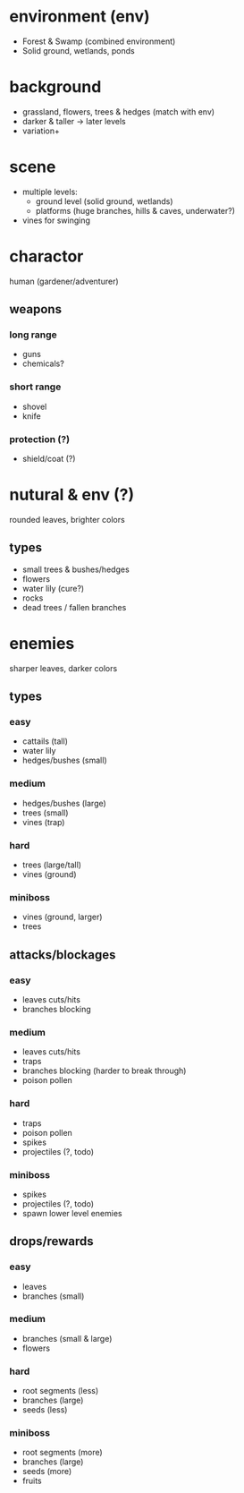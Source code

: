 # environment (env)
* Forest & Swamp (combined environment)
* Solid ground, wetlands, ponds

# background
* grassland, flowers, trees & hedges (match with env)
* darker & taller -> later levels
* variation+

# scene
* multiple levels:
    * ground level (solid ground, wetlands)
    * platforms (huge branches, hills & caves, underwater?)
* vines for swinging

# charactor
human (gardener/adventurer)
## weapons
### long range
* guns
* chemicals?
### short range
* shovel
* knife
### protection (?)
* shield/coat (?)

# nutural & env (?)
rounded leaves, brighter colors
## types
* small trees & bushes/hedges
* flowers
* water lily (cure?)
* rocks
* dead trees / fallen branches

# enemies
sharper leaves, darker colors
## types
### easy
* cattails (tall)
* water lily
* hedges/bushes (small)
### medium
* hedges/bushes (large)
* trees (small)
* vines (trap)
### hard
* trees (large/tall)
* vines (ground)
### miniboss
* vines (ground, larger)
* trees

## attacks/blockages
### easy
* leaves cuts/hits
* branches blocking
### medium
* leaves cuts/hits
* traps
* branches blocking (harder to break through)
* poison pollen
### hard
* traps
* poison pollen
* spikes
* projectiles (?, todo)
### miniboss
* spikes
* projectiles (?, todo)
* spawn lower level enemies

## drops/rewards
### easy
* leaves
* branches (small)
### medium
* branches (small & large)
* flowers
### hard
* root segments (less)
* branches (large)
* seeds (less)
### miniboss
* root segments (more)
* branches (large)
* seeds (more)
* fruits